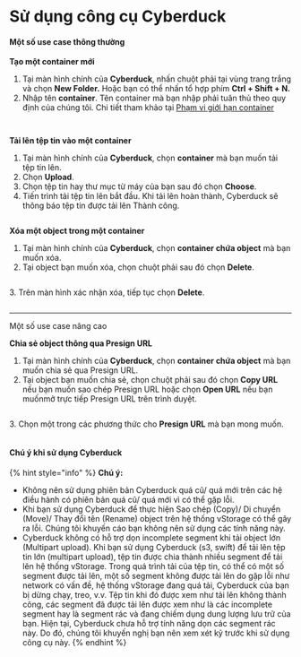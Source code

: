 # Sử dụng công cụ Cyberduck

#### Một số use case thông thường <a href="#sudungcongcucyberduck-motsousecasethongthuong" id="sudungcongcucyberduck-motsousecasethongthuong"></a>

**Tạo một container mới**

1. Tại màn hình chính của **Cyberduck**, nhấn chuột phải tại vùng trang trắng và chọn **New Folder.** Hoặc bạn có thể nhấn tổ hợp phím **Ctrl + Shift + N.**
2. Nhập tên **container**. Tên container mà bạn nhập phải tuân thủ theo quy định của chúng tôi. Chi tiết tham khảo tại [Phạm vi giới hạn container](../../cac-tinh-nang-cua-vstorage/lam-viec-voi-container/pham-vi-gioi-han-container.md)

<figure><img src="https://contabo.com/blog/wp-content/uploads/2022/12/image-7.png" alt=""><figcaption></figcaption></figure>

<figure><img src="https://docs.vngcloud.vn/download/attachments/59805342/image2023-7-14_14-15-57.png?version=1&#x26;modificationDate=1689318958000&#x26;api=v2" alt=""><figcaption></figcaption></figure>

**Tải lên tệp tin vào một container** &#x20;

1. Tại màn hình chính của **Cyberduck**, chọn **container** mà bạn muốn tải tệp tin lên.
2. Chọn **Upload**.
3. Chọn tệp tin hay thư mục từ máy của bạn sau đó chọn **Choose**.
4. Tiến trình tải tệp tin lên bắt đầu. Khi tải lên hoàn thành, Cyberduck sẽ thông báo tệp tin được tải lên Thành công.

<figure><img src="https://contabo.com/blog/wp-content/uploads/2022/12/image-9.png" alt=""><figcaption></figcaption></figure>

**Xóa một object trong một container**

1. Tại màn hình chính của **Cyberduck**, chọn **container chứa object** mà bạn muốn xóa.
2. Tại object bạn muốn xóa, chọn chuột phải sau đó chọn **Delete**.

<figure><img src="https://docs.vngcloud.vn/download/attachments/59805342/image2023-7-17_9-30-26.png?version=1&#x26;modificationDate=1689561028000&#x26;api=v2" alt=""><figcaption></figcaption></figure>

3\. Trên màn hình xác nhận xóa, tiếp tục chọn **Delete**.

<figure><img src="https://docs.vngcloud.vn/download/attachments/59805342/image2023-7-17_9-31-15.png?version=1&#x26;modificationDate=1689561077000&#x26;api=v2" alt=""><figcaption></figcaption></figure>

***

Một số use case nâng cao

**Chia sẻ object thông qua Presign URL**

1. Tại màn hình chính của **Cyberduck**, chọn **container chứa object** mà bạn muốn chia sẻ qua Presign URL.
2. Tại object bạn muốn chia sẻ, chọn chuột phải sau đó chọn **Copy URL** nếu bạn muốn sao chép Presign URL hoặc chọn **Open URL** nếu bạn muốnmở trực tiếp Presign URL trên trình duyệt.

<figure><img src="https://docs.vngcloud.vn/download/attachments/59805342/image2023-7-17_9-34-11.png?version=1&#x26;modificationDate=1689561253000&#x26;api=v2" alt=""><figcaption></figcaption></figure>



3\. Chọn một trong các phương thức cho **Presign URL** mà bạn mong muốn.&#x20;

<figure><img src="https://docs.vngcloud.vn/download/attachments/59805342/image2023-7-17_9-35-40.png?version=1&#x26;modificationDate=1689561343000&#x26;api=v2" alt=""><figcaption></figcaption></figure>

#### Chú ý khi sử dụng Cyberduck <a href="#sudungcongcucyberduck-chuykhisudungcyberduck" id="sudungcongcucyberduck-chuykhisudungcyberduck"></a>

{% hint style="info" %}
**Chú ý:**&#x20;



* Không nên sử dụng phiên bản Cyberduck quá cũ/ quá mới trên các hệ điều hành có phiên bản quá cũ/ quá mới vì có thể gặp lỗi.
* Khi bạn sử dụng Cyberduck để thực hiện Sao chép (Copy)/ Di chuyển (Move)/ Thay đổi tên (Rename) object trên hệ thống vStorage có thể gây ra lỗi. Chúng tôi khuyến cáo bạn không nên sử dụng các tính năng này.
* Cyberduck không có hỗ trợ dọn incomplete segment khi tải object lớn (Multipart upload). Khi bạn sử dụng Cyberduck (s3, swift) để tải lên tệp tin lớn (multipart upload), tệp tin được chia thành nhiều segment để tải lên hệ thống vStorage. Trong quá trình tải của tệp tin, có thể có một số segment được tải lên, một số segment không được tải lên do gặp lỗi như network có vấn đề, hệ thống vStorage đang quá tải, Cyberduck của bạn bị dừng chạy, treo, v.v. Tệp tin khi đó được xem như tải lên không thành công, các segment đã được tải lên được xem như là các incomplete segment hay là segment rác và đang chiếm dụng dung lượng lưu trữ của bạn. Hiện tại, Cyberduck chưa hỗ trợ tính năng dọn các segment rác này. Do đó, chúng tôi khuyến nghị bạn nên xem xét kỹ trước khi sử dụng công cụ này.
{% endhint %}

